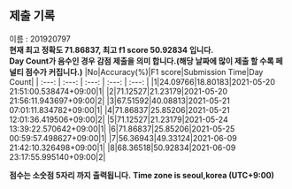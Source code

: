 


  
## 제출 기록  
이름 : 201920797  
**현재 최고 정확도 71.86837, 최고 f1 score 50.92834 입니다.**  
**Day Count가 음수인 경우 감점 제출을 의미 합니다.(해당 날짜에 많이 제출 할 수록 페널티 점수가 커집니다.)**
|No|Accuracy(%)|F1 score|Submission Time|Day Count|
| :---: | :---: | :---: | :---: | :---: |
|1|24.09766|18.80183|2021-05-20 21:51:00.538474+09:00|1|
|2|71.12527|21.23179|2021-05-20 21:56:11.943697+09:00|2|
|3|67.51592|40.08813|2021-05-21 07:01:11.834782+09:00|1|
|4|71.86837|25.85206|2021-05-21 12:01:36.419506+09:00|2|
|5|71.12527|21.23179|2021-05-24 13:39:22.570642+09:00|1|
|6|71.86837|25.85206|2021-05-25 00:59:57.498627+09:00|1|
|7|56.36943|49.33124|2021-06-09 21:42:10.326498+09:00|1|
|8|68.36518|50.92834|2021-06-09 23:17:55.995140+09:00|2|


**점수는 소숫점 5자리 까지 출력됩니다.**
**Time zone is seoul,korea (UTC+9:00)**

